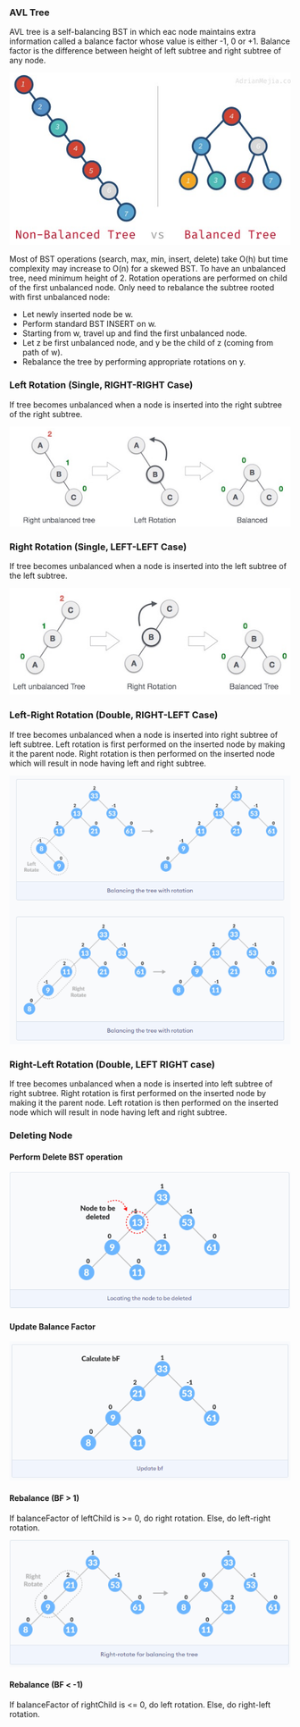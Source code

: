 ### AVL Tree

AVL tree is a self-balancing BST in which eac node maintains extra information called a balance factor whose value is either -1, 0 or +1. Balance factor is the difference between height of left subtree and right subtree of any node.

![nodes](../../images/balanced-trees.PNG)


Most of BST operations (search, max, min, insert, delete) take O(h) but time complexity may increase to O(n) for a skewed BST. To have an unbalanced tree, need minimum height of 2. Rotation operations are performed on child of the first unbalanced node. Only need to rebalance the subtree rooted with first unbalanced node:
- Let newly inserted node be w.
- Perform standard BST INSERT on w.
- Starting from w, travel up and find the first unbalanced node.
- Let z be first unbalanced node, and y be the child of z (coming from path of w).
- Rebalance the tree by performing appropriate rotations on y. 

### Left Rotation (Single, RIGHT-RIGHT Case)

If tree becomes unbalanced when a node is inserted into the right subtree of the right subtree.

![nodes](../../images/AVL-left-rotation.PNG)

### Right Rotation (Single, LEFT-LEFT Case)

If tree becomes unbalanced when a node is inserted into the left subtree of the left subtree.

![nodes](../../images/AVL-right-rotation.PNG)

### Left-Right Rotation (Double, RIGHT-LEFT Case)

If tree becomes unbalanced when a node is inserted into right subtree of left subtree. Left rotation is first performed on the inserted node by making it the parent node. Right rotation is then performed on the inserted node which will result in node having left and right subtree.

![nodes](../../images/AVL-left-right-rotation.PNG)

### Right-Left Rotation (Double, LEFT RIGHT case)

If tree becomes unbalanced when a node is inserted into left subtree of right subtree. Right rotation is first performed on the inserted node by making it the parent node. Left rotation is then performed on the inserted node which will result in node having left and right subtree.

### Deleting Node

#### Perform Delete BST operation

![nodes](../../images/AVL-delete-BST.PNG)

#### Update Balance Factor

![nodes](../../images/AVL-delete-update-bf.PNG)

#### Rebalance (BF > 1)

If balanceFactor of leftChild is >= 0, do right rotation. Else, do left-right rotation.

![nodes](../../images/AVL-delete-rebalance.PNG)

#### Rebalance (BF < -1)

If balanceFactor of rightChild is <= 0, do left rotation. Else, do right-left rotation.
